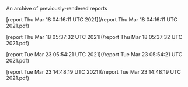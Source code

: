 An archive of previously-rendered reports

[report Thu Mar 18 04:16:11 UTC 2021](/report Thu Mar 18 04:16:11 UTC 2021.pdf)

[report Thu Mar 18 05:37:32 UTC 2021](/report Thu Mar 18 05:37:32 UTC 2021.pdf)

[report Tue Mar 23 05:54:21 UTC 2021](/report Tue Mar 23 05:54:21 UTC 2021.pdf)

[report Tue Mar 23 14:48:19 UTC 2021](/report Tue Mar 23 14:48:19 UTC 2021.pdf)
